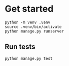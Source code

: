 # Get started

```shell
python -m venv .venv
source .venv/bin/activate
python manage.py runserver
```

## Run tests

```shell
python manage.py test
```
